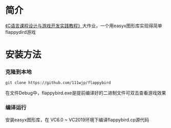 # 简介
[《C语言课程设计与游戏开发实践教程》](https://zhuanlan.zhihu.com/p/28264721)大作业，一个用easyx图形库实现得简单flappydird游戏

# 安装方法
### 克隆到本地
```
git clone https://github.com/111wjp/flappybird 
```
   在文件Debug中，flappybird.exe是提前编译好的二进制文件可双击查看游戏效果

### 编译运行
   安装easyx图形库，在 VC6.0 ~ VC2019环境下编译flappybird.cp源代码
